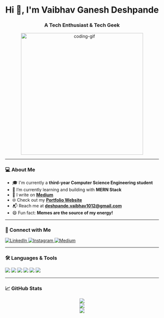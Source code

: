 <h1 align="center">Hi 👋, I'm Vaibhav Ganesh Deshpande</h1>
<h3 align="center">A Tech Enthusiast & Tech Geek</h3>

<div align="center">
  <img src="https://cdn.dribbble.com/users/330915/screenshots/3587000/10_coding_dribbble.gif" width="400" alt="coding-gif"/>
</div>

---

### 💻 About Me

- 🎓 I'm currently a **third-year Computer Science Engineering student**
- 🔭 I’m currently learning and building with **MERN Stack**
- 📝 I write on [**Medium**](https://medium.com/@deshpande.vaibhav1012)
- 🌐 Check out my [**Portfolio Website**](https://deshpandevaibhav10.wixsite.com/my-site-1)
- 📬 Reach me at **deshpande.vaibhav1012@gmail.com**
- 😄 Fun fact: **Memes are the source of my energy!**

---

### 🤝 Connect with Me

<p align="left">
  <a href="https://linkedin.com/in/vaibhav-ganesh-deshpande-40233b258/" target="_blank">
    <img src="https://img.shields.io/badge/LinkedIn-0A66C2?style=for-the-badge&logo=linkedin&logoColor=white" alt="LinkedIn"/>
  </a>
  <a href="https://instagram.com/honestly_vaibhav1012" target="_blank">
    <img src="https://img.shields.io/badge/Instagram-E4405F?style=for-the-badge&logo=instagram&logoColor=white" alt="Instagram"/>
  </a>
  <a href="https://medium.com/@deshpande.vaibhav1012" target="_blank">
    <img src="https://img.shields.io/badge/Medium-12100E?style=for-the-badge&logo=medium&logoColor=white" alt="Medium"/>
  </a>
</p>

---

### 🛠️ Languages & Tools

<p align="left">
  <img src="https://img.shields.io/badge/Linux-FCC624?style=for-the-badge&logo=linux&logoColor=black"/>
  <img src="https://img.shields.io/badge/Git-F05032?style=for-the-badge&logo=git&logoColor=white"/>
  <img src="https://img.shields.io/badge/Node.js-339933?style=for-the-badge&logo=nodedotjs&logoColor=white"/>
  <img src="https://img.shields.io/badge/Express.js-000000?style=for-the-badge&logo=express&logoColor=white"/>
  <img src="https://img.shields.io/badge/React-20232A?style=for-the-badge&logo=react&logoColor=61DAFB"/>
  <img src="https://img.shields.io/badge/MongoDB-47A248?style=for-the-badge&logo=mongodb&logoColor=white"/>
</p>

---

### 📈 GitHub Stats

<p align="center">
  <img src="https://github-readme-stats.vercel.app/api?username=vaibhavgdeshpande&show_icons=true&theme=radical&hide_border=false&include_all_commits=true&count_private=true" />
  <br/>
  <img src="https://github-readme-stats.vercel.app/api/top-langs/?username=vaibhavgdeshpande&layout=compact&theme=radical&hide_border=false" />
  <br/>
  <img src="https://github-readme-streak-stats.herokuapp.com/?user=vaibhavgdeshpande&theme=radical&hide_border=false"/>
</p>
